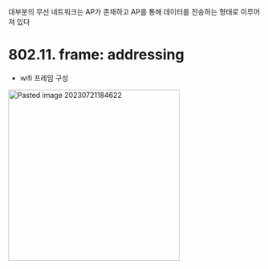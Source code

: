 대부분의 무선 네트워크는 AP가 존재하고 AP를 통해 데이터를 전송하는 형태로 이루어져 있다 

# 802.11. frame: addressing
- wifi 프레임 구성 
<img width="341" alt="Pasted image 20230721184622" src="https://github.com/Keep-Coding-Club/CS-Study/assets/87464975/40a0cdd0-033a-46ef-b393-0babad8389c5">


